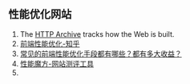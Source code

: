 ## 性能优化网站

1. The [HTTP Archive](http://httparchive.org/about.php) tracks how the Web is built.
2. [前端性能优化-知乎](http://www.zhihu.com/topic/19583739/top-answers)
3. [常见的前端性能优化手段都有哪些？都有多大收益？](http://www.zhihu.com/question/40505685)
4. [性能魔方-网站测评工具](http://www.mmtrix.com/)
5. ​